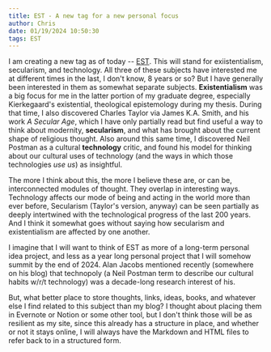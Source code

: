 ```yaml
---
title: EST - A new tag for a new personal focus
author: Chris
date: 01/19/2024 10:50:30 
tags: EST
---
```


I am creating a new tag as of today -- [EST](https://cbaca.blog/tags/EST.html). This will stand for exiistentialism, secularism, and technology. All three of these subjects have interested me at different times in the last, I don't know, 8 years or so? But I have generally been interested in them as somewhat separate subjects. **Existentialism** was a big focus for me in the latter portion of my graduate degree, especially Kierkegaard's existential, theological epistemology during my thesis. During that time, I also discovered Charles Taylor via James K.A. Smith, and his work *A Secular Age*, which I have only partially read but find useful a way to think about modernity, **secularism**, and what has brought about the current shape of religious thought. Also around this same time, I discovered Neil Postman as a cultural **technology** critic, and found his model for thinking about our cultural uses of technology (and the ways in which those technologies *use us*) as insightful.

The more I think about this, the more I believe these are, or can be, interconnected modules of thought. They overlap in interesting ways. Technology affects our mode of being and acting in the world more than ever before, Secularism (Taylor's version, anyway) can be seen partially as deeply intertwined with the technological progress of the last 200 years. And I think it somewhat goes without saying how secularism and existentialism are affected by one another.

I imagine that I will want to think of EST as more of a long-term personal idea project, and less as a year long personal project that I will somehow summit by the end of 2024. Alan Jacobs mentioned recently (somewhere on his blog) that technopoly (a Neil Postman term to describe our cultural habits w/r/t technology) was a decade-long research interest of his.

But, what better place to store thoughts, links, ideas, books, and whatever else I find related to this subject than my blog? I thought about placing them in Evernote or Notion or some other tool, but I don't think those will be as resilient as my site, since this already has a structure in place, and whether or not it stays online, I will always have the Markdown and HTML files to refer back to in a structured form.